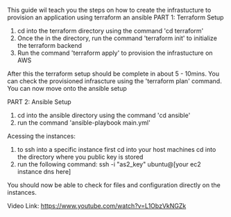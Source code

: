 This guide wil teach you the steps on how to create the infrastucture to provision an application using terraform an ansible
PART 1: Terraform Setup
1) cd into the terraform directory using the command 'cd terraform'
2) Once the in the directory, run the command 'terraform init' to initialize the terraform backend
3) Run the command 'terraform apply' to provision the infrastucture on AWS

After this the terraform setup should be complete in about 5 - 10mins. You can check the provisioned infrascture using the 'terraform plan' command. You can now move onto the ansible setup


PART 2: Ansible Setup
1) cd into the ansible directory using the command 'cd ansible' 
2) run the command 'ansible-playbook main.yml'

Acessing the instances:
1. to ssh into a specific instance first cd into your host machines cd into the directory where you public key is stored
2. run the following command:  ssh -i "as2_key" ubuntu@[your ec2 instance dns here]

You should now be able to check for files and configuration directly on the instances.

Video Link: https://www.youtube.com/watch?v=L1ObzVkNGZk

